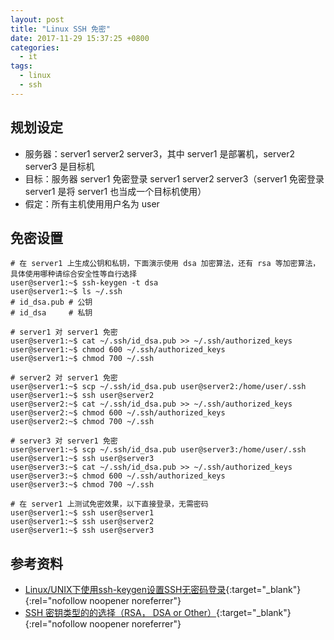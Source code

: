 ```yaml
---
layout: post
title: "Linux SSH 免密"
date: 2017-11-29 15:37:25 +0800
categories:
  - it
tags:
  - linux
  - ssh
---
```


## 规划设定
- 服务器：server1 server2 server3，其中 server1 是部署机，server2 server3 是目标机
- 目标：服务器 server1 免密登录 server1 server2 server3（server1 免密登录 server1 是将 server1 也当成一个目标机使用）
- 假定：所有主机使用用户名为 user

## 免密设置
```
# 在 server1 上生成公钥和私钥，下面演示使用 dsa 加密算法，还有 rsa 等加密算法，具体使用哪种请综合安全性等自行选择
user@server1:~$ ssh-keygen -t dsa
user@server1:~$ ls ~/.ssh
# id_dsa.pub # 公钥
# id_dsa     # 私钥

# server1 对 server1 免密
user@server1:~$ cat ~/.ssh/id_dsa.pub >> ~/.ssh/authorized_keys
user@server1:~$ chmod 600 ~/.ssh/authorized_keys
user@server1:~$ chmod 700 ~/.ssh

# server2 对 server1 免密
user@server1:~$ scp ~/.ssh/id_dsa.pub user@server2:/home/user/.ssh
user@server1:~$ ssh user@server2
user@server2:~$ cat ~/.ssh/id_dsa.pub >> ~/.ssh/authorized_keys
user@server2:~$ chmod 600 ~/.ssh/authorized_keys
user@server2:~$ chmod 700 ~/.ssh

# server3 对 server1 免密
user@server1:~$ scp ~/.ssh/id_dsa.pub user@server3:/home/user/.ssh
user@server1:~$ ssh user@server3
user@server3:~$ cat ~/.ssh/id_dsa.pub >> ~/.ssh/authorized_keys
user@server3:~$ chmod 600 ~/.ssh/authorized_keys
user@server3:~$ chmod 700 ~/.ssh

# 在 server1 上测试免密效果，以下直接登录，无需密码
user@server1:~$ ssh user@server1
user@server1:~$ ssh user@server2
user@server1:~$ ssh user@server3
```
<!-- more -->

## 参考资料
- [Linux/UNIX下使用ssh-keygen设置SSH无密码登录](http://blog.csdn.net/leexide/article/details/17252369){:target="_blank"}{:rel="nofollow noopener noreferrer"}  
- [SSH 密钥类型的的选择（RSA， DSA or Other）](http://blog.sina.com.cn/s/blog_6f31085901015agu.html){:target="_blank"}{:rel="nofollow noopener noreferrer"}  
